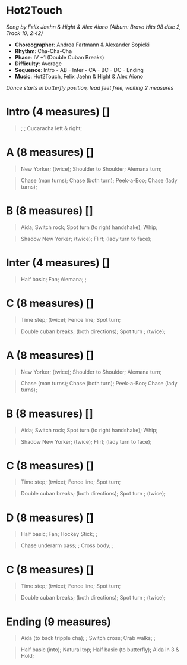 # Hot2Touch
*Song by Felix Jaehn & Hight & Alex Aiono (Album: Bravo Hits 98 disc 2, Track 10, 2:42)*

* **Choreographer**: Andrea Fartmann & Alexander Sopicki
* **Rhythm**: Cha-Cha-Cha
* **Phase**: IV +1 (Double Cuban Breaks)
* **Difficulty**: Average
* **Sequence**: Intro - AB - Inter - CA - BC - DC - Ending
* **Music**: Hot2Touch, Felix Jaehn & Hight & Alex Aiono

*Dance starts in butterfly position, lead feet free, waiting 2 measures*

# Intro (4 measures) []

> ; ; Cucaracha left & right;

# A (8 measures) []

> New Yorker; (twice); Shoulder to Shoulder; Alemana turn;

> Chase (man turns); Chase (both turn); Peek-a-Boo; Chase (lady turns);

# B (8 measures) []

> Aida; Switch rock; Spot turn (to right handshake); Whip;

> Shadow New Yorker; (twice); Flirt; (lady turn to face);

# Inter (4 measures) []

> Half basic; Fan; Alemana; ;

# C (8 measures) []

> Time step; (twice); Fence line; Spot turn;

> Double cuban breaks; (both directions); Spot turn ; (twice);

# A (8 measures) []

> New Yorker; (twice); Shoulder to Shoulder; Alemana turn;

> Chase (man turns); Chase (both turn); Peek-a-Boo; Chase (lady turns);

# B (8 measures) []

> Aida; Switch rock; Spot turn (to right handshake); Whip;

> Shadow New Yorker; (twice); Flirt; (lady turn to face);

# C (8 measures) []

> Time step; (twice); Fence line; Spot turn;

> Double cuban breaks; (both directions); Spot turn ; (twice);

# D (8 measures) []

> Half basic; Fan; Hockey Stick; ;

> Chase underarm pass; ; Cross body; ;

# C (8 measures) []

> Time step; (twice); Fence line; Spot turn;

> Double cuban breaks; (both directions); Spot turn ; (twice);

# Ending (9 measures)

> Aida (to back tripple cha); ; Switch cross; Crab walks; ;

> Half basic (into); Natural top; Half basic (to butterfly); Aida in 3 & Hold;
